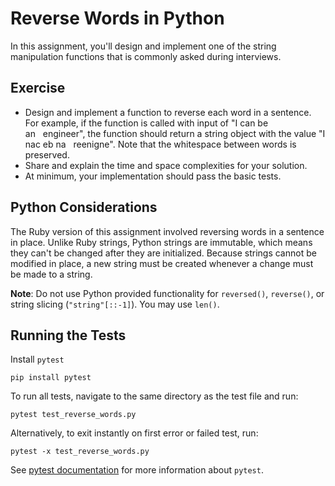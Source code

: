 # Reverse Words in Python
In this assignment, you'll design and implement one of the string manipulation functions that is commonly asked during interviews.

## Exercise
* Design and implement a function to reverse each word in a sentence. For example, if the function is called with input of "I can be an&nbsp;&nbsp;&nbsp;engineer", the function should return a string object with the value "I nac eb na&nbsp;&nbsp;&nbsp;reenigne". Note that the whitespace between words is preserved.
* Share and explain the time and space complexities for your solution.
* At minimum, your implementation should pass the basic tests.

## Python Considerations
The Ruby version of this assignment involved reversing words in a sentence in place. Unlike Ruby strings, Python strings are immutable, which means they can't be changed after they are initialized. Because strings cannot be modified in place, a new string must be created whenever a change must be made to a string.

**Note**: Do not use Python provided functionality for `reversed()`, `reverse()`, or string slicing (`"string"[::-1]`). You may use `len()`.

## Running the Tests
Install `pytest`
```terminal
pip install pytest
```
To run all tests, navigate to the same directory as the test file and run:
```terminal
pytest test_reverse_words.py
```
Alternatively, to exit instantly on first error or failed test, run:
```terminal
pytest -x test_reverse_words.py
```

See [pytest documentation](http://pytest.org/latest/) for more information about `pytest`.
